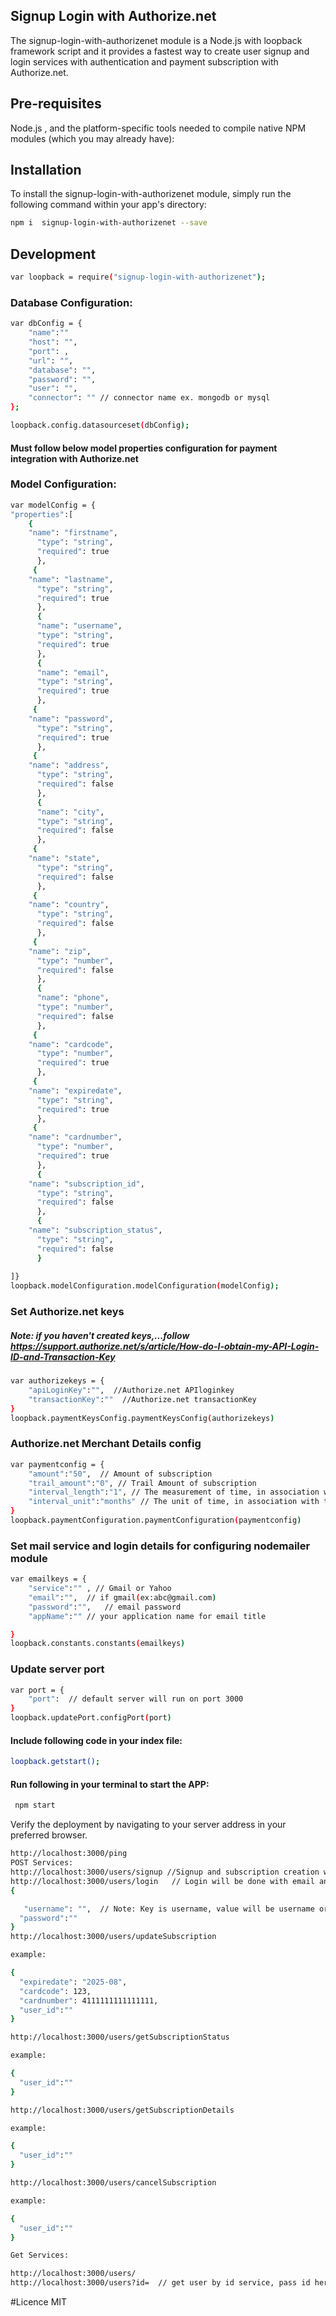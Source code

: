 ## Signup Login with Authorize.net 
The signup-login-with-authorizenet module is a Node.js with loopback framework script and it provides a fastest way to create user signup and login services with authentication and payment subscription with Authorize.net.


## Pre-requisites
Node.js , and the platform-specific tools needed to compile native NPM modules (which you may already have):

## Installation

To install the signup-login-with-authorizenet module, simply run the following command within your app's directory:

```sh
npm i  signup-login-with-authorizenet --save
```

## Development

```sh
var loopback = require("signup-login-with-authorizenet");
```
### Database Configuration:

```sh
var dbConfig = {
    "name":""	
	"host": "",
    "port": ,
    "url": "",
    "database": "",
    "password": "",
    "user": "",
    "connector": "" // connector name ex. mongodb or mysql
};

loopback.config.datasourceset(dbConfig);
```

#### Must follow below model properties configuration for payment integration with Authorize.net 

### Model Configuration:

```sh
var modelConfig = {
"properties":[
    {
    "name": "firstname",
      "type": "string",   
      "required": true
      },
     {
    "name": "lastname",
      "type": "string",
      "required": true
	  },
	  {
	  "name": "username",
      "type": "string",   
      "required": true
      },
	  {
	  "name": "email",
      "type": "string",   
      "required": true
      },
     {
    "name": "password",
      "type": "string",
      "required": true
	  },
     {
    "name": "address",
      "type": "string",
      "required": false
	  },
	  {
	  "name": "city",
      "type": "string",   
      "required": false
      },
     {
    "name": "state",
      "type": "string",
      "required": false
	  },
     {
    "name": "country",
      "type": "string",
      "required": false
	  },
     {
    "name": "zip",
      "type": "number",
      "required": false
	  },
	  {
	  "name": "phone",
      "type": "number",   
      "required": false
      },
     {
    "name": "cardcode",
      "type": "number",
      "required": true
	  },
     {
    "name": "expiredate",
      "type": "string",
      "required": true
	  },
     {
    "name": "cardnumber",
      "type": "number",
      "required": true
	  },
	  {
    "name": "subscription_id",
      "type": "string",
      "required": false
	  },
	  {
    "name": "subscription_status",
      "type": "string",   
      "required": false
	  } 
    
]}
loopback.modelConfiguration.modelConfiguration(modelConfig);
```

### Set Authorize.net keys

##### Note: if you haven't created keys,...follow  https://support.authorize.net/s/article/How-do-I-obtain-my-API-Login-ID-and-Transaction-Key

```sh 
var authorizekeys = {
    "apiLoginKey":"",  //Authorize.net APIloginkey
    "transactionKey":""  //Authorize.net transactionKey
} 
loopback.paymentKeysConfig.paymentKeysConfig(authorizekeys)
 ```

###  Authorize.net Merchant Details config

```sh 
var paymentconfig = {
    "amount":"50",  // Amount of subscription
    "trail_amount":"0", // Trail Amount of subscription
    "interval_length":"1", // The measurement of time, in association with unit, that is used to define the frequency of the billing occurrences.(For a unit of days, use an integer between 7 and 365, inclusive. For a unit of months, use an integer between 1 and 12, inclusive.)
    "interval_unit":"months" // The unit of time, in association with the length, between each billing occurrence.(days or moths)
} 
loopback.paymentConfiguration.paymentConfiguration(paymentconfig)
 ```
###  Set mail service and login details  for configuring nodemailer module
```sh 
var emailkeys = {
    "service":"" , // Gmail or Yahoo
	"email":"",  // if gmail(ex:abc@gmail.com)
	"password":"",   // email password
	"appName":"" // your application name for email title

} 
loopback.constants.constants(emailkeys) 
```

###  Update server port 
```sh  
var port = {
    "port":	 // default server will run on port 3000
} 
loopback.updatePort.configPort(port) 
```
#### Include following code in your index file:
 
```sh 
loopback.getstart();
```

#### Run following in your terminal to start the APP:
 
```sh 
 npm start
``` 
 
Verify the deployment by navigating to your server address in your preferred browser.


```sh
http://localhost:3000/ping
POST Services:
http://localhost:3000/users/signup //Signup and subscription creation will be happend with this service
http://localhost:3000/users/login   // Login will be done with email and password or username and password
{

   "username": "",  // Note: Key is username, value will be username or email
  "password":""
}
http://localhost:3000/users/updateSubscription 

example:

{
  "expiredate": "2025-08",
  "cardcode": 123,
  "cardnumber": 4111111111111111,
  "user_id":"" 
}

http://localhost:3000/users/getSubscriptionStatus

example:

{
  "user_id":"" 
}

http://localhost:3000/users/getSubscriptionDetails

example:

{
  "user_id":"" 
}

http://localhost:3000/users/cancelSubscription

example:

{
  "user_id":"" 
}

Get Services:

http://localhost:3000/users/
http://localhost:3000/users?id=  // get user by id service, pass id here


``` 

#Licence
MIT
 
 

